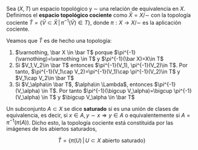 Sea $(X,T)$ un espacio topológico y $\sim$ una relación de equivalencia en $X$. Definimos el **espacio topológico cociente** como $\bar X=X/\sim$ con la topología cociente $\bar T=\{\bar V\subset \bar X\, \vert \, \pi^{-1}(\bar V)\in T\}$, donde $\pi:X\to X/\sim$ es la aplicación cociente.

Veamos que $\bar T$ es de hecho una topología:

<ol>
  <li>$\varnothing, \bar X \in \bar T$ porque $\pi^{-1}(\varnothing)=\varnothing \in T$ y $\pi^{-1}(\bar X)=X\in T$</li>
  <li>Si $V_1,V_2\in \bar T$ entonces $\pi^{-1}(V_1), \pi^{-1}(V_2)\in T$. Por tanto, $\pi^{-1}(V_1\cap V_2)=\pi^{-1}(V_1)\cap  \pi^{-1}(V_2)\in T$ y $V_1\cap V_2\in \bar T$</li>
  <li>Si $V_\alpha\in \bar T$, $\alpha\in \Lambda$, entonces $\pi^{-1}(V_\alpha) \in T$. Por tanto $\pi^{-1}(\bigcup V_\alpha)=\bigcup \pi^{-1}(V_\alpha) \in T$ y $\bigcup V_\alpha \in \bar T$</li>
</ol>

Un subconjunto $A\subset X$ se dice **saturado** si es una unión de clases de equivalencia, es decir, si $x\in A, y\sim x \Rightarrow
y\in A$ o equivalentemente si $A=\pi^{-1}(\pi(A))$. Dicho esto, la topología cociente está constituida por las imágenes de los abiertos saturados,

$$
\bar T = \{ \pi(U) \, | \, U\subset X \text{ abierto saturado}\}
$$